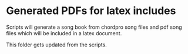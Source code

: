 # Generated PDFs for latex includes

Scripts will generate a song book from chordpro song files and pdf song files which will be included in a latex document.

This folder gets updated from the scripts.
